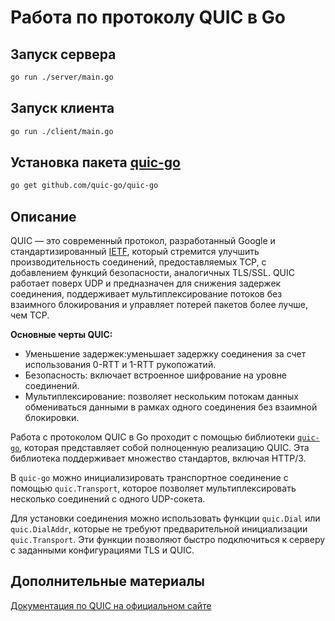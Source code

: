 # Работа по протоколу QUIC в Go
## Запуск сервера
```bash
go run ./server/main.go
```
## Запуск клиента
```bash
go run ./client/main.go
```
## Установка пакета [quic-go](https://github.com/quic-go/quic-go)
```bash
go get github.com/quic-go/quic-go
```


## Описание

QUIC — это современный протокол, разработанный Google и стандартизированный [IETF](https://www.ietf.org/), который стремится улучшить производительность соединений, предоставляемых TCP, с добавлением функций безопасности, аналогичных TLS/SSL. QUIC работает поверх UDP и предназначен для снижения задержек соединения, поддерживает мультиплексирование потоков без взаимного блокирования и управляет потерей пакетов более лучше, чем TCP.

**Основные черты QUIC:**

- Уменьшение задержек:уменьшает задержку соединения за счет использования 0-RTT и 1-RTT рукопожатий.
- Безопасность: включает встроенное шифрование на уровне соединений.
- Мультиплексирование: позволяет нескольким потокам данных обмениваться данными в рамках одного соединения без взаимной блокировки.

Работа с протоколом QUIC в Go проходит с помощью библиотеки [`quic-go`](https://github.com/quic-go/quic-go), которая представляет собой полноценную реализацию QUIC. Эта библиотека поддерживает множество стандартов, включая HTTP/3.

В `quic-go` можно инициализировать транспортное соединение с помощью `quic.Transport`, которое позволяет мультиплексировать несколько соединений с одного UDP-сокета.

Для установки соединения можно использовать функции `quic.Dial` или `quic.DialAddr`, которые не требуют предварительной инициализации `quic.Transport`. Эти функции позволяют быстро подключиться к серверу с заданными конфигурациями TLS и QUIC.

## Дополнительные материалы
[Документация по QUIC на официальном сайте](https://quic-go.net/docs/quic/)